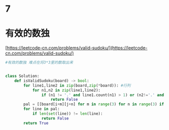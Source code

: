# 7


# 有效的数独

[https://leetcode-cn.com/problems/valid-sudoku/](https://leetcode-cn.com/problems/valid-sudoku/)

```python
#有效的数独 难点在将3*3里的数取出来


class Solution:
    def isValidSudoku(board) -> bool:
        for line1,line2 in zip(board,zip(*board)): #行列
            for n1,n2 in zip(line1,line2):
                if (n1 != '.' and line1.count(n1) > 1) or (n2!='.' and line2.count(n2) >1):
                    return False
        pal = [[board[i+m][j+n] for m in range(3) for n in range(3) if board[i+m][j+n] != '.'] for i in (0, 3, 6) for j in (0, 3, 6)]
        for line in pal:
            if len(set(line)) != len(line):
                return False
        return True
```




